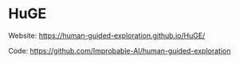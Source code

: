 # HuGE
Website: https://human-guided-exploration.github.io/HuGE/

Code: https://github.com/Improbable-AI/human-guided-exploration
